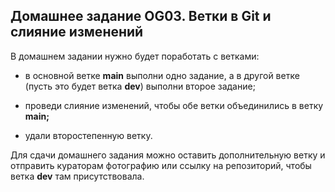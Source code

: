 ## Домашнее задание OG03. Ветки в Git и слияние изменений

В домашнем задании нужно будет поработать с ветками:

- в основной ветке **main** выполни одно задание, а в другой ветке (пусть это будет ветка **dev**) выполни второе задание;

- проведи слияние изменений, чтобы обе ветки объединились в ветку **main;**

- удали второстепенную ветку.

Для сдачи домашнего задания можно оставить дополнительную ветку и отправить кураторам фотографию или ссылку на репозиторий, чтобы ветка **dev** там присутствовала.


